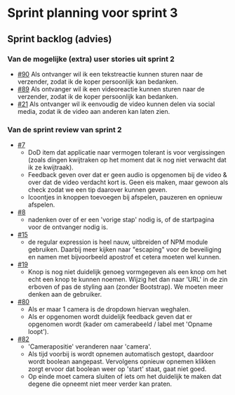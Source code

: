 # Sprint planning voor sprint 3

## Sprint backlog (advies)

### Van de mogelijke (extra) user stories uit sprint 2

- [#90](https://github.com/HANICA-DWA/sep2021-project-koeskoes/issues/90) Als ontvanger wil ik een tekstreactie kunnen sturen naar de verzender, zodat ik de koper persoonlijk kan bedanken.
- [#89](https://github.com/HANICA-DWA/sep2021-project-koeskoes/issues/89) Als ontvanger wil ik een videoreactie kunnen sturen naar de verzender, zodat ik de koper persoonlijk kan bedanken.
- [#21](https://github.com/HANICA-DWA/sep2021-project-koeskoes/issues/21) Als ontvanger wil ik eenvoudig de video kunnen delen via social media, zodat ik de video aan anderen kan laten zien.

### Van de sprint review van sprint 2

- [#7](https://github.com/HANICA-DWA/sep2021-project-koeskoes/issues/7)
  - DoD item dat applicatie naar vermogen tolerant is voor vergissingen (zoals dingen kwijtraken op het moment dat ik nog niet verwacht dat ik ze kwijtraak).
  - Feedback geven over dat er geen audio is opgenomen bij de video & over dat de video verdacht kort is. Geen eis maken, maar gewoon als check zodat we een tip daarover kunnen geven.
  - Icoontjes in knoppen toevoegen bij afspelen, pauzeren en opnieuw afspelen.
- [#8](https://github.com/HANICA-DWA/sep2021-project-koeskoes/issues/8)
  - nadenken over of er een 'vorige stap' nodig is, of de startpagina voor de ontvanger nodig is.
- [#15](https://github.com/HANICA-DWA/sep2021-project-koeskoes/issues/15)
  - de regular expression is heel nauw, uitbreiden of NPM module gebruiken. Daarbij meer kijken naar "escaping" voor de beveiliging en namen met bijvoorbeeld apostrof et cetera moeten wel kunnen.
- [#19](https://github.com/HANICA-DWA/sep2021-project-koeskoes/issues/19)
  - Knop is nog niet duidelijk genoeg vormgegeven als een knop om het echt een knop te kunnen noemen. Wijzig het dan naar 'URL' in de zin erboven of pas de styling aan (zonder Bootstrap). We moeten meer denken aan de gebruiker.
- [#80](https://github.com/HANICA-DWA/sep2021-project-koeskoes/issues/80)
  - Als er maar 1 camera is de dropdown hiervan weghalen.
  - Als er opgenomen wordt duidelijk feedback geven dat er opgenomen wordt (kader om camerabeeld / label met 'Opname loopt').
- [#82](https://github.com/HANICA-DWA/sep2021-project-koeskoes/issues/82)
  - 'Camerapositie' veranderen naar 'camera'.
  - Als tijd voorbij is wordt opnemen automatisch gestopt, daardoor wordt boolean aangepast. Vervolgens opnieuw opnemen klikken zorgt ervoor dat boolean weer op 'start' staat, gaat niet goed.
  - Op einde moet camera sluiten of iets om het duidelijk te maken dat degene die opneemt niet meer verder kan praten.
